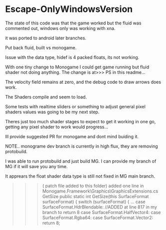 # Escape-OnlyWindowsVersion


The state of this code was that the game worked but the fluid was commented out,  windows only was working with xna.

it was ported to android later branches.

Put back fluid, built vs monogame.

Issue with the data type, hidef is 4 packed floats, its not working.

With one tiny change to Monogame I could get game running but fluid shader not doing anything.  The change is at>>> PS in this readme...

The velocity field remains at zero, and the debug code to draw arrows does work.

The Shaders compile and seem to load.

Some tests with realtime sliders or something to adjust general pixel shaders values was going to be my next step.

Theres just too much shader stages to expect to get it working in one go, getting any pixel shader to work would progress...


Ill provide suggested PR for monogame and dont mind buiding it.


NOTE.. monograme dev branch is currently in high flux, they are removing protobuild.

I was able to run protobuild and just build MG.  I can provide my branch of MG if it will save you any time.

It apprears the float shader data type is still not fixed in MG main branch.




>>>  ( patch file added to this folder) added one line in Monogame.Framework\Graphics\GraphicsExtensions.cs GetSize
      public static int GetSize(this SurfaceFormat surfaceFormat)
        {
            switch (surfaceFormat)
            {
              ...
                case SurfaceFormat.HdrBlendable:  //ADDED at line 817 in my branch to return 8
                case SurfaceFormat.HalfVector4:
                case SurfaceFormat.Rgba64:
                case SurfaceFormat.Vector2:  
                    return 8;
   









